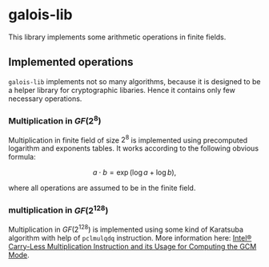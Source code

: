 # galois-lib

This library implements some arithmetic operations in finite fields.

## Implemented operations

`galois-lib` implements not so many algorithms, because it is designed to be a helper library 
for cryptographic libaries. Hence it contains only few necessary operations.

### Multiplication in $GF(2 ^ {8})$

Multiplication in finite field of size $2 ^ {8}$ is implemented using precomputed
logarithm and exponents tables. It works according to the following obvious formula:

$$
a \cdot b = \exp \left( \log a + \log b \right),
$$

where all operations are assumed to be in the finite field.

### multiplication in $GF(2 ^ {128})$

Multiplication in $GF(2 ^ {128})$ is implemented using some kind of Karatsuba algorithm
with help of `pclmulqdq` instruction. More information here: [Intel® Carry-Less Multiplication 
Instruction and its Usage for Computing the GCM Mode][1].

[1]: https://www.intel.com/content/dam/develop/external/us/en/documents/clmul-wp-rev-2-02-2014-04-20.pdf
